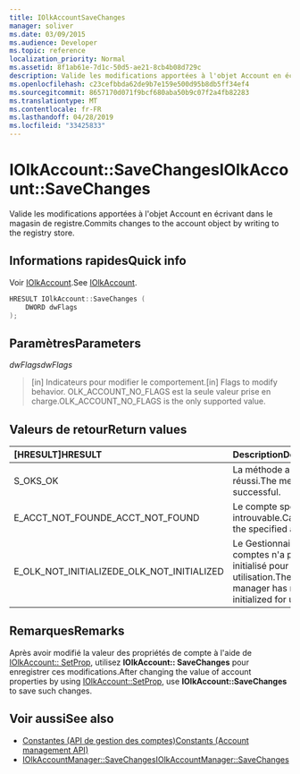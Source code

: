```yaml
---
title: IOlkAccountSaveChanges
manager: soliver
ms.date: 03/09/2015
ms.audience: Developer
ms.topic: reference
localization_priority: Normal
ms.assetid: 8f1ab61e-7d1c-50d5-ae21-8cb4b08d729c
description: Valide les modifications apportées à l'objet Account en écrivant dans le magasin de registre.
ms.openlocfilehash: c23cefbbda62de9b7e159e500d95b8db5ff34ef4
ms.sourcegitcommit: 8657170d071f9bcf680aba50b9c07f2a4fb82283
ms.translationtype: MT
ms.contentlocale: fr-FR
ms.lasthandoff: 04/28/2019
ms.locfileid: "33425833"
---
```

# <a name="iolkaccountsavechanges"></a><span data-ttu-id="5c3b5-103">IOlkAccount::SaveChanges</span><span class="sxs-lookup"><span data-stu-id="5c3b5-103">IOlkAccount::SaveChanges</span></span>

<span data-ttu-id="5c3b5-104">Valide les modifications apportées à l'objet Account en écrivant dans le magasin de registre.</span><span class="sxs-lookup"><span data-stu-id="5c3b5-104">Commits changes to the account object by writing to the registry store.</span></span>
  
## <a name="quick-info"></a><span data-ttu-id="5c3b5-105">Informations rapides</span><span class="sxs-lookup"><span data-stu-id="5c3b5-105">Quick info</span></span>

<span data-ttu-id="5c3b5-106">Voir [IOlkAccount](iolkaccount.md).</span><span class="sxs-lookup"><span data-stu-id="5c3b5-106">See [IOlkAccount](iolkaccount.md).</span></span>
  
```cpp
HRESULT IOlkAccount::SaveChanges (  
    DWORD dwFlags 
); 
```

## <a name="parameters"></a><span data-ttu-id="5c3b5-107">Paramètres</span><span class="sxs-lookup"><span data-stu-id="5c3b5-107">Parameters</span></span>

<span data-ttu-id="5c3b5-108">_dwFlags_</span><span class="sxs-lookup"><span data-stu-id="5c3b5-108">_dwFlags_</span></span>
  
> <span data-ttu-id="5c3b5-109">[in] Indicateurs pour modifier le comportement.</span><span class="sxs-lookup"><span data-stu-id="5c3b5-109">[in] Flags to modify behavior.</span></span> <span data-ttu-id="5c3b5-110">OLK_ACCOUNT_NO_FLAGS est la seule valeur prise en charge.</span><span class="sxs-lookup"><span data-stu-id="5c3b5-110">OLK_ACCOUNT_NO_FLAGS is the only supported value.</span></span>
    
## <a name="return-values"></a><span data-ttu-id="5c3b5-111">Valeurs de retour</span><span class="sxs-lookup"><span data-stu-id="5c3b5-111">Return values</span></span>

|<span data-ttu-id="5c3b5-112">**[HRESULT]**</span><span class="sxs-lookup"><span data-stu-id="5c3b5-112">**HRESULT**</span></span>|<span data-ttu-id="5c3b5-113">**Description**</span><span class="sxs-lookup"><span data-stu-id="5c3b5-113">**Description**</span></span>|
|:-----|:-----|
|<span data-ttu-id="5c3b5-114">S_OK</span><span class="sxs-lookup"><span data-stu-id="5c3b5-114">S_OK</span></span>  <br/> |<span data-ttu-id="5c3b5-115">La méthode a réussi.</span><span class="sxs-lookup"><span data-stu-id="5c3b5-115">The method was successful.</span></span>  <br/> |
|<span data-ttu-id="5c3b5-116">E_ACCT_NOT_FOUND</span><span class="sxs-lookup"><span data-stu-id="5c3b5-116">E_ACCT_NOT_FOUND</span></span>  <br/> |<span data-ttu-id="5c3b5-117">Le compte spécifié est introuvable.</span><span class="sxs-lookup"><span data-stu-id="5c3b5-117">Cannot find the specified account.</span></span>  <br/> |
|<span data-ttu-id="5c3b5-118">E_OLK_NOT_INITIALIZED</span><span class="sxs-lookup"><span data-stu-id="5c3b5-118">E_OLK_NOT_INITIALIZED</span></span>  <br/> |<span data-ttu-id="5c3b5-119">Le Gestionnaire de comptes n'a pas été initialisé pour une utilisation.</span><span class="sxs-lookup"><span data-stu-id="5c3b5-119">The account manager has not been initialized for use.</span></span>  <br/> |
   
## <a name="remarks"></a><span data-ttu-id="5c3b5-120">Remarques</span><span class="sxs-lookup"><span data-stu-id="5c3b5-120">Remarks</span></span>

<span data-ttu-id="5c3b5-121">Après avoir modifié la valeur des propriétés de compte à l'aide de [IOlkAccount:: SetProp](iolkaccount-setprop.md), utilisez **IOlkAccount:: SaveChanges** pour enregistrer ces modifications.</span><span class="sxs-lookup"><span data-stu-id="5c3b5-121">After changing the value of account properties by using [IOlkAccount::SetProp](iolkaccount-setprop.md), use **IOlkAccount::SaveChanges** to save such changes.</span></span> 
  
## <a name="see-also"></a><span data-ttu-id="5c3b5-122">Voir aussi</span><span class="sxs-lookup"><span data-stu-id="5c3b5-122">See also</span></span>

- [<span data-ttu-id="5c3b5-123">Constantes (API de gestion des comptes)</span><span class="sxs-lookup"><span data-stu-id="5c3b5-123">Constants (Account management API)</span></span>](constants-account-management-api.md) 
- [<span data-ttu-id="5c3b5-124">IOlkAccountManager::SaveChanges</span><span class="sxs-lookup"><span data-stu-id="5c3b5-124">IOlkAccountManager::SaveChanges</span></span>](iolkaccountmanager-savechanges.md)

